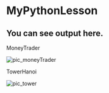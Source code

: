 # MyPythonLesson
## You can see output here.
MoneyTrader

![pic_moneyTrader](https://user-images.githubusercontent.com/100275157/156181698-0acb21cf-0d74-4c81-b889-dc7d7f8e575d.jpg)

TowerHanoi

![pic_tower](https://user-images.githubusercontent.com/100275157/156184679-62c6fba5-b751-4a47-8759-eb540d8195d0.jpg)

